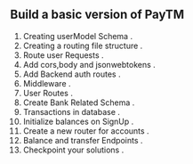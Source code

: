 
## Build a basic version of PayTM

1. Creating userModel Schema .
2. Creating a routing file structure .
3. Route user Requests .
4. Add cors,body and jsonwebtokens .
5. Add Backend auth routes .
6. Middleware .
7. User Routes .
8. Create Bank Related Schema .
9. Transactions in database .
10. Initialize balances on SignUp .
11. Create a new router for accounts .
12. Balance and transfer Endpoints .
13. Checkpoint your solutions .

